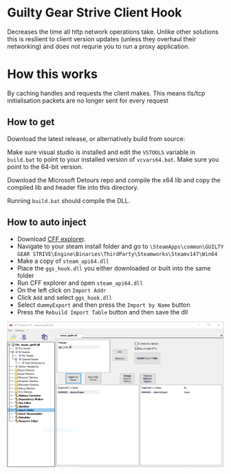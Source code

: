 # Guilty Gear Strive Client Hook

Decreases the time all http network operations take. Unlike other solutions this is resilient to client version updates (unless they overhaul their networking) and does not requrie you to run a proxy application.

# How this works

By caching handles and requests the client makes. This means tls/tcp initialisation packets are no longer sent for every request

## How to get

Download the latest release, or alternatively build from source:

Make sure visual studio is installed and edit the `VSTOOLS` variable in `build.bat` to point to your installed version of `vcvars64.bat`. Make sure you point to the 64-bit version.

Download the Microsoft Detours repo and compile the x64 lib and copy the compiled lib and header file into this directory.

Running `build.bat` should compile the DLL.

## How to auto inject

- Download [CFF explorer](https://ntcore.com/files/CFF_Explorer.zip).
- Navigate to your steam install folder and go to `\SteamApps\common\GUILTY GEAR STRIVE\Engine\Binaries\ThirdParty\Steamworks\Steamv147\Win64`
- Make a copy of `steam_api64.dll`
- Place the `ggs_hook.dll` you either downloaded or built into the same folder
- Run CFF explorer and open `steam_api64.dll`
- On the left click on `Import Addr`
- Click `Add` and select `ggs_hook.dll`
- Select `dummyExport` and then press the `Import by Name` button
- Press the `Rebuild Import Table` button and then save the dll

![CFF explorer import table addition](/cff.png?raw=true)